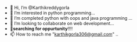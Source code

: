 - 👋 Hi, I’m @Karthikreddygorla
- 👀 I’m interested in python programming...
- 🌱 I’m completed python with oops and java programming ...
- 💞️ I’m looking to collaborate on web development...
- 🔎**searching for oppurtunity**!!!!
- 📫 How to reach me "karthikgorla306@gmail.com"  ..

<!---
Karthikreddygorla/Karthikreddygorla is a ✨ special ✨ repository because its `README.md` (this file) appears on your GitHub profile.
You can click the Preview link to take a look at your changes.
--->
